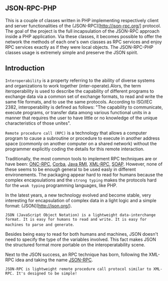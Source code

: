 JSON-RPC-PHP
-------------------------

This is a couple of classes written in PHP implementing respectively client and server functionalities of the (JSON-RPC)[http://json-rpc.org/] protocol.
The goal of the project is the full incapsulation of the JSON-RPC approach inside a PHP application. Via these classes, it becomes possible to offer the network the methods of each one's own classes as RPC services and enjoy RPC services exactly as if they were local objects.
The JSON-RPC-PHP classes usage is extremely simple and preserve the JSON spirit.

## Introduction

``Interoperability`` is a property referring to the ability of diverse systems and organizations to work together (inter-operate).Alors, the term
iteroperability is used to describe the capability of different programs to exchange data via a common set of exchange formats, to
read and write the same file formats, and  to use the same protocols. According to ISO/IEC 2382, interoperability is defined as follows: 
"The capability to communicate, execute programs, or transfer data among various functional units in a manner that requires the user to have little or no knowledge of the unique characteristics of those unites".

``Remote procedure call (RPC)`` is a technology that allows a computer program to cause a subroutine or procedure to execute in 
another address space (commonly on another computer on a shared network) without the programmer explicitly coding the details
for this remote interaction.

Traditionally, the most common tools to implement RPC techniques are or have been: [ONC-RPC](http://en.wikipedia.org/wiki/ONC_RPC), [Corba](http://en.wikipedia.org/wiki/CORBA), [Java RMI](http://en.wikipedia.org/wiki/Java_Remote_Method_Invocation), [XML-RPC](http://en.wikipedia.org/wiki/XML-RPC), [SOAP](http://en.wikipedia.org/wiki/SOAP).
However, none of these seems to be enough general to be used easly in different environements. The packaging appear hard to read for humans because the complex
encapsulations and the ``strong typing`` makes the protocols hard for the ``weak typing`` programming languages, like PHP.

In the latest years, a new technology evolved and become stable, very interesting for encapsulation of complex data in a light logic and a simple format: (JSON](http://json.org/).

``JSON (JavaScript Object Notation) is a lightweight data-interchange format. It is easy for humans to read and write. It is easy for machines to parse and generate``.

Besides being easy to read for both humans and machines, JSON doesn't need to specify the type of the variables involved. This fact makes JSON the structured format more portable on the interoperatability scene.

Next to the JSON success, an RPC technique has born, following the XML-RPC idea and taking the name [JSON-RPC](http://json-rpc.org/).

``JSON-RPC is lightweight remote procedure call protocol similar to XML-RPC. It's designed to be simple! ``

